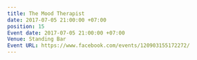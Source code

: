 ```yaml
---
title: The Mood Therapist
date: 2017-07-05 21:00:00 +07:00
position: 15
Event date: 2017-07-05 21:00:00 +07:00
Venue: Standing Bar
Event URL: https://www.facebook.com/events/120903155172272/
---
```


